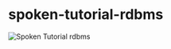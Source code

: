 # spoken-tutorial-rdbms
![Spoken Tutorial rdbms](https://github.com/swaralilawate/spoken-tutorial-rdbms/assets/117204896/684768c9-cb0c-4158-8739-28c6f0f0be6d)
